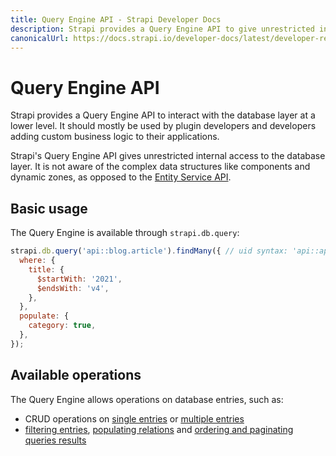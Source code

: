 ```yaml
---
title: Query Engine API - Strapi Developer Docs
description: Strapi provides a Query Engine API to give unrestricted internal access to the database layer at a lower level.
canonicalUrl: https://docs.strapi.io/developer-docs/latest/developer-resources/database-apis-reference/query-engine-api.html
---
```


# Query Engine API

Strapi provides a Query Engine API to interact with the database layer at a lower level. It should mostly be used by plugin developers and developers adding custom business logic to their applications.

Strapi's Query Engine API gives unrestricted internal access to the database layer. It is not aware of the complex data structures like components and dynamic zones, as opposed to the [Entity Service API](/developer-docs/latest/developer-resources/database-apis-reference/entity-service-api.md).

## Basic usage

The Query Engine is available through `strapi.db.query`:

```js
strapi.db.query('api::blog.article').findMany({ // uid syntax: 'api::api-name.content-type-name'
  where: {
    title: {
      $startWith: '2021',
      $endsWith: 'v4',
    },
  },
  populate: {
    category: true,
  },
});
```

## Available operations

The Query Engine allows operations on database entries, such as:

- CRUD operations on [single entries](/developer-docs/latest/developer-resources/database-apis-reference/query-engine/single-operations.md) or [multiple entries](/developer-docs/latest/developer-resources/database-apis-reference/query-engine/bulk-operations.md)
- [filtering entries](/developer-docs/latest/developer-resources/database-apis-reference/query-engine/filtering.md), [populating relations](/developer-docs/latest/developer-resources/database-apis-reference/query-engine/populating.md) and [ordering and paginating queries results](/developer-docs/latest/developer-resources/database-apis-reference/query-engine/order-pagination.md)
